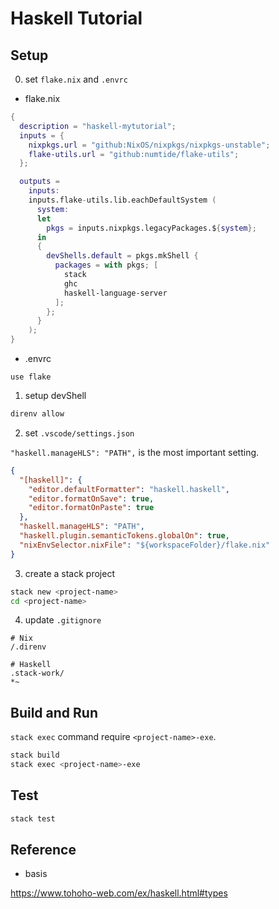 # Haskell Tutorial

## Setup

0. set `flake.nix` and `.envrc`

- flake.nix

```nix
{
  description = "haskell-mytutorial";
  inputs = {
    nixpkgs.url = "github:NixOS/nixpkgs/nixpkgs-unstable";
    flake-utils.url = "github:numtide/flake-utils";
  };

  outputs =
    inputs:
    inputs.flake-utils.lib.eachDefaultSystem (
      system:
      let
        pkgs = inputs.nixpkgs.legacyPackages.${system};
      in
      {
        devShells.default = pkgs.mkShell {
          packages = with pkgs; [
            stack
            ghc
            haskell-language-server
          ];
        };
      }
    );
}
```

- .envrc

```
use flake
```

1. setup devShell

```sh
direnv allow
```

2. set `.vscode/settings.json`

`"haskell.manageHLS": "PATH",` is the most important setting.

```json
{
  "[haskell]": {
    "editor.defaultFormatter": "haskell.haskell",
    "editor.formatOnSave": true,
    "editor.formatOnPaste": true
  },
  "haskell.manageHLS": "PATH",
  "haskell.plugin.semanticTokens.globalOn": true,
  "nixEnvSelector.nixFile": "${workspaceFolder}/flake.nix"
}
```

3. create a stack project

```sh
stack new <project-name>
cd <project-name>
```

4. update `.gitignore`

```
# Nix
/.direnv

# Haskell
.stack-work/
*~

```

## Build and Run

`stack exec` command require `<project-name>-exe`.

```sh
stack build
stack exec <project-name>-exe
```

## Test

```sh
stack test
```

## Reference

- basis

https://www.tohoho-web.com/ex/haskell.html#types

